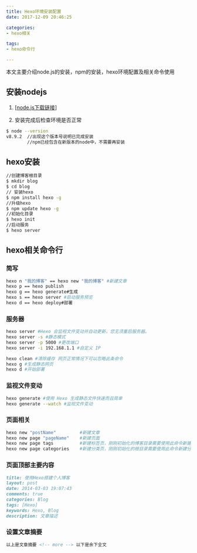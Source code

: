 ```yaml
---
title: Hexo环境安装配置
date: 2017-12-09 20:46:25

categories: 
- hexo相关

tags: 
- hexo命令行

---
```


本文主要介绍node.js的安装，npm的安装，hexo环境配置及相关命令使用

<!-- more -->

## 安装nodejs

1. [[node.js下载链接](https://nodejs.org/en/download/)]

2. 安装完成后检查环境是否正常


``` bash
$ node --version
v8.9.2  //出现这个版本号说明已完成安装
        //npm已经包含在新版本的node中，不需要再安装
```

## hexo安装

```bash
//创建博客根目录
$ mkdir blog
$ cd blog
// 安装hexo
$ npm install hexo -g
//升级hexo
$ npm update hexo -g
//初始化目录
$ hexo init
//启动服务
$ hexo server
```

## hexo相关命令行

### 简写

```bash
hexo n "我的博客" == hexo new "我的博客" #新建文章
hexo p == hexo publish
hexo g == hexo generate#生成
hexo s == hexo server #启动服务预览
hexo d == hexo deploy#部署
```

### 服务器

```bash
hexo server #Hexo 会监视文件变动并自动更新，您无须重启服务器。
hexo server -s #静态模式
hexo server -p 5000 #更改端口
hexo server -i 192.168.1.1 #自定义 IP

hexo clean #清除缓存 网页正常情况下可以忽略此条命令
hexo g #生成静态网页
hexo d #开始部署
```

### 监视文件变动

```bash
hexo generate #使用 Hexo 生成静态文件快速而且简单
hexo generate --watch #监视文件变动
```

### 页面相关

```bash
hexo new "postName"         #新建文章
hexo new page "pageName"    #新建页面
hexo new page tags          #新建标签页，刚刚初始化的博客目录需要使用此命令新建标签页
hexo new page categories    #新建分类页，刚刚初始化的根目录需要使用此命令新建分类页
```

### 页面顶部主要内容

```markdown
title: 使用Hexo搭建个人博客
layout: post
date: 2014-03-03 19:07:43
comments: true
categories: Blog
tags: [Hexo]
keywords: Hexo, Blog
description: 文章描述
```

### 设置文章摘要

```markdown
以上是文章摘要 <!-- more --> 以下是余下全文
```